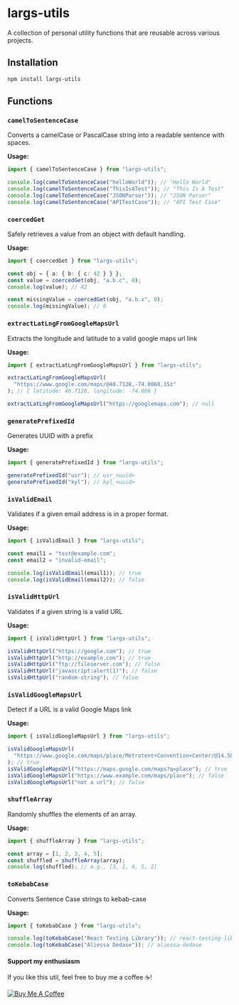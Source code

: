 # largs-utils

A collection of personal utility functions that are reusable across various projects.

## Installation

```bash
npm install largs-utils
```

## Functions

### `camelToSentenceCase`

Converts a camelCase or PascalCase string into a readable sentence with spaces.

**Usage:**

```typescript
import { camelToSentenceCase } from "largs-utils";

console.log(camelToSentenceCase("helloWorld")); // "Hello World"
console.log(camelToSentenceCase("ThisIsATest")); // "This Is A Test"
console.log(camelToSentenceCase("JSONParser")); // "JSON Parser"
console.log(camelToSentenceCase("APITestCase")); // "API Test Case"
```

### `coercedGet`

Safely retrieves a value from an object with default handling.

**Usage:**

```typescript
import { coercedGet } from "largs-utils";

const obj = { a: { b: { c: 42 } } };
const value = coercedGet(obj, "a.b.c", 0);
console.log(value); // 42

const missingValue = coercedGet(obj, "a.b.x", 0);
console.log(missingValue); // 0
```

### `extractLatLngFromGoogleMapsUrl `

Extracts the longitude and latitude to a valid google maps url link

**Usage:**

```typescript
import { extractLatLngFromGoogleMapsUrl } from "largs-utils";

extractLatLngFromGoogleMapsUrl(
  "https://www.google.com/maps/@40.7128,-74.0060,15z"
); // { latitude: 40.7128, longitude: -74.006 }

extractLatLngFromGoogleMapsUrl("https://googlemaps.com"); // null
```

### `generatePrefixedId`

Generates UUID with a prefix

**Usage:**

```typescript
import { generatePrefixedId } from "largs-utils";

generatePrefixedId("usr"); // usr_<uuid>
generatePrefixedId("kyl"); // kyl_<uuid>
```

### `isValidEmail`

Validates if a given email address is in a proper format.

**Usage:**

```typescript
import { isValidEmail } from "largs-utils";

const email1 = "test@example.com";
const email2 = "invalid-email";

console.log(isValidEmail(email1)); // true
console.log(isValidEmail(email2)); // false
```

### `isValidHttpUrl`

Validates if a given string is a valid URL

**Usage:**

```typescript
import { isValidHttpUrl } from "largs-utils";

isValidHttpUrl("https://google.com"); // true
isValidHttpUrl("http://example.com"); // true
isValidHttpUrl("ftp://fileserver.com"); // false
isValidHttpUrl("javascript:alert(1)"); // false
isValidHttpUrl("random-string"); // false
```

### `isValidGoogleMapsUrl`

Detect if a URL is a valid Google Maps link

**Usage:**

```typescript
import { isValidGoogleMapsUrl } from "largs-utils";

isValidGoogleMapsUrl(
  "https://www.google.com/maps/place/Metrotent+Convention+Center/@14.58631,121.06406,17z"
); // true
isValidGoogleMapsUrl("https://maps.google.com/maps?q=place"); // true
isValidGoogleMapsUrl("https://www.example.com/maps/place"); // false
isValidGoogleMapsUrl("not a url"); // false
```

### `shuffleArray `

Randomly shuffles the elements of an array.

**Usage:**

```typescript
import { shuffleArray } from "largs-utils";

const array = [1, 2, 3, 4, 5];
const shuffled = shuffleArray(array);
console.log(shuffled); // e.g., [3, 1, 4, 5, 2]
```

### `toKebabCase`

Converts Sentence Case strings to kebab-case

**Usage:**

```typescript
import { toKebabCase } from "largs-utils";

console.log(toKebabCase("React Testing Library")); // react-testing-library
console.log(toKebabCase("Aliessa Dedase")); // aliessa-dedase
```

#### Support my enthusiasm

If you like this util, feel free to buy me a coffee ☕!

[![Buy Me A Coffee](https://img.buymeacoffee.com/button-api/?text=Buy%20me%20a%20coffee&emoji=☕&slug=yourusername&button_colour=FF813F&font_colour=ffffff&font_family=Comic&outline_colour=000000&coffee_colour=ffffff)](https://www.buymeacoffee.com/devlargs)
